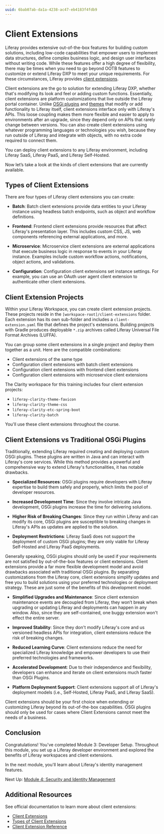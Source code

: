 ```yaml
---
uuid: 6bab07ab-da1a-4238-ac47-eb4183f4fdb9
---
```

# Client Extensions
<!--TASK: Rename Article-->

Liferay provides extensive out-of-the-box features for building custom solutions, including low-code capabilities that empower users to implement data structures, define complex business logic, and design user interfaces without writing code. While these features offer a high degree of flexibility, there may be times when you need to go beyond OOTB features to customize or extend Liferay DXP to meet your unique requirements. For these circumstances, Liferay provides [client extensions](https://learn.liferay.com/w/dxp/liferay-development/client-extensions).

Client extensions are the go to solution for extending Liferay DXP, whether that's modifying its look and feel or adding custom functions. Essentially, client extensions are platform customizations that live outside the Liferay portal container. Unlike [OSGi plugins](../liferay-internals/fundamentals/module-projects.md) and [themes](./customizing-liferays-look-and-feel/themes.md) that modify or add functionality to Liferay itself, client extensions interface only with Liferay's APIs. This loose coupling makes them more flexible and easier to apply to environments after an upgrade, since they depend only on APIs that rarely change between versions. You can also create client extensions using whatever programming languages or technologies you wish, because they run outside of Liferay and integrate with objects, with no extra code required to connect them.

You can deploy client extensions to any Liferay environment, including Liferay SaaS, Liferay PaaS, and Liferay Self-Hosted.

<!--TASK: add diagram of how Client Extensions interface with Liferay-->

Now let’s take a look at the kinds of client extensions that are currently available.

## Types of Client Extensions

There are four types of Liferay client extensions you can create:

* **Batch**: Batch client extensions provide data entities to your Liferay instance using headless batch endpoints, such as object and workflow definitions.

* **Frontend**: Frontend client extensions provide resources that affect Liferay's presentation layer. This includes custom CSS, JS, web components referencing external applications, and more.

* **Microservice**: Microservice client extensions are external applications that execute business logic in response to events in your Liferay instance. Examples include custom workflow actions, notifications, object actions, and validations.

* **Configuration**: Configuration client extensions set instance settings. For example, you can use an OAuth user agent client extension to authenticate other client extensions.

## Client Extension Projects

Within your Liferay Workspace, you can create client extension projects. These projects reside in the `[workspace-root]/client-extensions` folder. Each extension has its own sub-folder and includes a `client-extension.yaml` file that defines the project's extensions. Building projects with Gradle produces deployable `*.zip` archives called Liferay Universal File Format Archives (LUFFA).

You can group some client extensions in a single project and deploy them together as a unit. Here are the compatible combinations:

* Client extensions of the same type
* Configuration client extensions with batch client extensions
* Configuration client extensions with frontend client extensions
* Configuration client extensions with microservice client extensions

<!--TASK: Add diagram showing valid groupings for client extensions may be helpful here-->

The Clarity workspace for this training includes four client extension projects:

* `liferay-clarity-theme-favicon`
* `liferay-clarity-theme-css`
* `liferay-clarity-etc-spring-boot`
* `liferay-clarity-batch`

You'll use these client extensions throughout the course.

## Client Extensions vs Traditional OSGi Plugins

Traditionally, extending Liferay required creating and deploying custom OSGi plugins. These plugins are written in Java and can interact with Liferay's core services. While this method provides a powerful and comprehensive way to extend Liferay's functionalities, it has notable drawbacks.

* **Specialized Resources**: OSGi plugins require developers with Liferay expertise to build them safely and properly, which limits the pool of developer resources.

* **Increased Development Time**: Since they involve intricate Java development, OSGi plugins increase the time for delivering solutions.

* **Higher Risk of Breaking Changes**: Since they run within Liferay and can modify its core, OSGi plugins are susceptible to breaking changes in Liferay's APIs as updates are applied to the solution.

* **Deployment Restrictions**: Liferay SaaS does not support the deployment of custom OSGi plugins; they are only viable for Liferay Self-Hosted and Liferay PaaS deployments.

Generally speaking, OSGi plugins should only be used if your requirements are not satisfied by out-of-the-box features or client extensions. Client extensions provide a far more flexible development model and avoid drawbacks associated with traditional OSGi plugins. By separating customizations from the Liferay core, client extensions simplify updates and free you to build solutions using your preferred technologies or deployment strategy. These are just some of the benefits of this development model.

* **Simplified Upgrades and Maintenance**: Since client extension maintenance events are decoupled from Liferay, they won’t break when upgrading or updating Liferay and deployments can happen in any window. Also, since they are self-contained, one buggy extension won't effect the entire server.

* **Improved Stability**: Since they don't modify Liferay's core and us versioned headless APIs for integration, client extensions reduce the risk of breaking changes.

* **Reduced Learning Curve**: Client extensions reduce the need for specialized Liferay knowledge and empower developers to use their preferred technologies and frameworks.

* **Accelerated Development**: Due to their independence and flexibility, developers can enhance and iterate on client extensions much faster than OSGi Plugins.

* **Platform Deployment Support**: Client extensions support all of Liferay's deployment models (i.e., Self-Hosted, Liferay PaaS, and Liferay SaaS).

Client extensions should be your first choice when extending or customizing Liferay beyond its out-of-the-box capabilities. OSGi plugins should only be used for cases where Client Extensions cannot meet the needs of a business.

## Conclusion

Congratulations! You've completed Module 3: Developer Setup. Throughout this module, you set up a Liferay developer environment and explored the benefits of Liferay workspaces and client extensions.

In the next module, you'll learn about Liferay's identity management features.

Next Up: [Module 4: Security and Identity Management](../module-4-security-and-identity-management.md)

## Additional Resources

See official documentation to learn more about client extensions:

* [Client Extensions](https://learn.liferay.com/w/dxp/liferay-development/client-extensions)
* [Types of Client Extensions](https://learn.liferay.com/w/dxp/liferay-development/client-extensions#types-of-client-extensions)
* [Client Extension Reference](https://learn.liferay.com/w/dxp/liferay-development/client-extensions/client-extension-reference)
